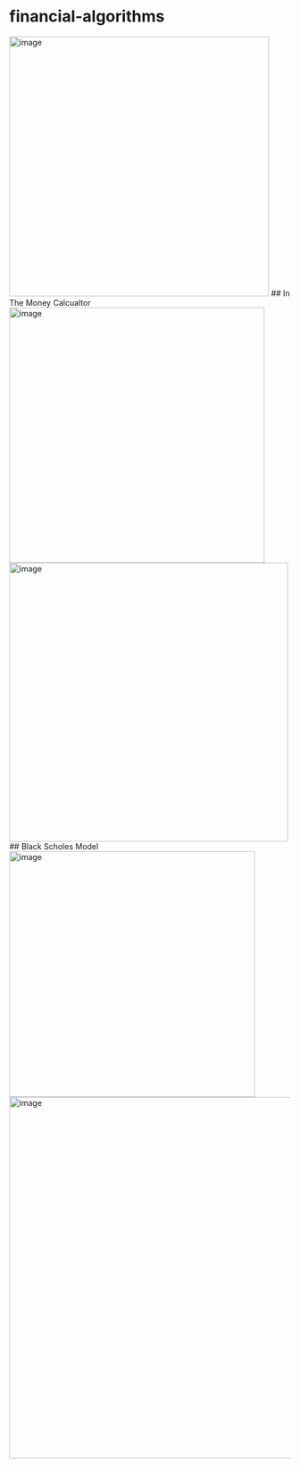 # financial-algorithms
<img width="465" alt="image" src="https://user-images.githubusercontent.com/82605116/161282882-48b0d098-5350-4d2c-8e02-a5b914f4b656.png">
## In The Money Calcualtor
<img width="457" alt="image" src="https://user-images.githubusercontent.com/82605116/161283044-5f890975-c14b-47e5-b11b-4a246d3de67b.png">
<img width="499" alt="image" src="https://user-images.githubusercontent.com/82605116/161283194-c8801b6a-4ba5-4f2d-9f32-28c6235c598d.png">
## Black Scholes Model
<img width="440" alt="image" src="https://user-images.githubusercontent.com/82605116/161283300-7267d006-909f-4caf-80b7-37541d2e31a4.png">
<img width="647" alt="image" src="https://user-images.githubusercontent.com/82605116/161283396-ece3fa6e-ad8a-48f1-b001-9742f4820971.png">
